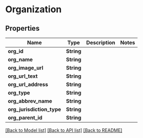# Organization

## Properties
Name | Type | Description | Notes
------------ | ------------- | ------------- | -------------
**org_id** | **String** |  | 
**org_name** | **String** |  | 
**org_image_url** | **String** |  | 
**org_url_text** | **String** |  | 
**org_url_address** | **String** |  | 
**org_type** | **String** |  | 
**org_abbrev_name** | **String** |  | 
**org_jurisdiction_type** | **String** |  | 
**org_parent_id** | **String** |  | 

[[Back to Model list]](../README.md#documentation-for-models) [[Back to API list]](../README.md#documentation-for-api-endpoints) [[Back to README]](../README.md)


